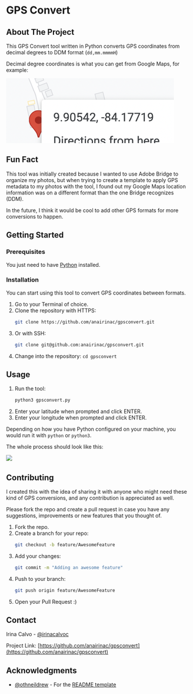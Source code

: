 # GPS Convert

<!-- ABOUT THE PROJECT -->
## About The Project

This GPS Convert tool written in Python converts GPS coordinates from decimal degrees to DDM format (`dd,mm.mmmmH`)

Decimal degree coordinates is what you can get from Google Maps, for example: 

![alt text](https://github.com/anairinac/gpsconvert/blob/main/images/decimaldegrees.png?raw=true)

## Fun Fact

This tool was initially created because I wanted to use Adobe Bridge to organize my photos, but when trying to create a template to apply GPS metadata to my photos with the tool, I found out my Google Maps location information was on a different format than the one Bridge recognizes (DDM).

In the future, I think it would be cool to add other GPS formats for more conversions to happen.


<!-- GETTING STARTED -->
## Getting Started

### Prerequisites

You just need to have [Python](https://www.python.org/) installed.


### Installation

You can start using this tool to convert GPS coordinates between formats.

1. Go to your Terminal of choice.
2. Clone the repository with HTTPS:
   ```sh
   git clone https://github.com/anairinac/gpsconvert.git
   ```
3. Or with SSH:
    ```sh
    git clone git@github.com:anairinac/gpsconvert.git
    ```
4. Change into the repository: `cd gpsconvert`


<!-- USAGE EXAMPLES -->
## Usage

1. Run the tool: 
    ```sh
    python3 gpsconvert.py
    ```
2. Enter your latitude when prompted and click ENTER.
3. Enter your longitude when prompted and click ENTER.

Depending on how you have Python configured on your machine, you would run it with `python` or `python3`.


The whole process should look like this:

![](https://github.com/anairinac/gpsconvert/images/gpsconvert.gif)


<!-- CONTRIBUTING -->
## Contributing

I created this with the idea of sharing it with anyone who might need these kind of GPS conversions, and any contribution is appreciated as well.

Please fork the repo and create a pull request in case you have any suggestions, improvements or new features that you thought of. 

1. Fork the repo.
2. Create a branch for your repo: 
    ```sh
    git checkout -b feature/AwesomeFeature
    ```
3. Add your changes: 
    ```sh
    git commit -m "Adding an awesome feature"
    ```
4. Push to your branch: 
    ```sh
    git push origin feature/AwesomeFeature
    ```
5. Open your Pull Request :)


<!-- CONTACT -->
## Contact

Irina Calvo - [@irinacalvoc](https://twitter.com/irinacalvoc)

Project Link: [https://github.com/anairinac/gpsconvert](https://github.com/anairinac/gpsconvert)


<!-- ACKNOWLEDGMENTS -->
## Acknowledgments

* [@othneildrew](https://github.com/othneildrew) - For the [README template](https://github.com/othneildrew/Best-README-Template)